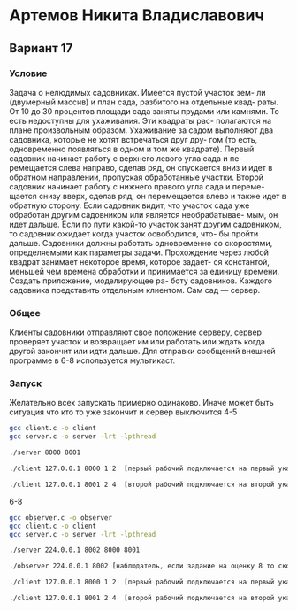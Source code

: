 # Артемов Никита Владиславович
## Вариант 17

### Условие
Задача о нелюдимых садовниках. Имеется пустой участок зем- ли (двумерный массив) и план сада, разбитого на отдельные квад- раты. От 10 до 30 процентов площади сада заняты прудами или камнями. То есть недоступны для ухаживания. Эти квадраты рас- полагаются на плане произвольным образом. Ухаживание за садом выполняют два садовника, которые не хотят встречаться друг дру- гом (то есть, одновременно появляться в одном и том же квадрате). Первый садовник начинает работу с верхнего левого угла сада и пе- ремещается слева направо, сделав ряд, он спускается вниз и идет в обратном направлении, пропуская обработанные участки. Второй садовник начинает работу с нижнего правого угла сада и переме- щается снизу вверх, сделав ряд, он перемещается влево и также идет в обратную сторону. Если садовник видит, что участок сада уже обработан другим садовником или является необрабатывае- мым, он идет дальше. Если по пути какой-то участок занят другим садовником, то садовник ожидает когда участок освободится, что- бы пройти дальше. Садовники должны работать одновременно со скоростями, определяемыми как параметры задачи. Прохождение через любой квадрат занимает некоторое время, которое задает- ся константой, меньшей чем времена обработки и принимается за единицу времени. Создать приложение, моделирующее ра- боту садовников. Каждого садовника представить отдельным клиентом. Сам сад — сервер.

### Общее
Клиенты садовники отправляют свое положение серверу, сервер проверяет участок и возвращает им или работать или ждать когда другой закончит или идти дальше. Для отправки сообщений внешней программе в 6-8 используется мультикаст.

### Запуск
Желательно всех запускать примерно одинаково. Иначе может быть ситуация что кто то уже закончит и сервер выключится
4-5
```sh
gcc client.c -o client
gcc server.c -o server -lrt -lpthread

./server 8000 8001

./client 127.0.0.1 8000 1 2  [первый рабочий подключается на первый указанный порт с временем работы на участке 2]

./client 127.0.0.1 8001 2 4  [второй рабочий подключается на второй указанный порт с временем работы на участке 4]
```
6-8
```sh
gcc observer.c -o observer
gcc client.c -o client
gcc server.c -o server -lrt -lpthread

./server 224.0.0.1 8002 8000 8001

./observer 224.0.0.1 8002 [наблюдатель, если задание на оценку 8 то сколько угодно наблюдателей]

./client 127.0.0.1 8000 1 2  [первый рабочий подключается на первый указанный порт с временем работы на участке 2]

./client 127.0.0.1 8001 2 4  [второй рабочий подключается на второй указанный порт с временем работы на участке 4]
```